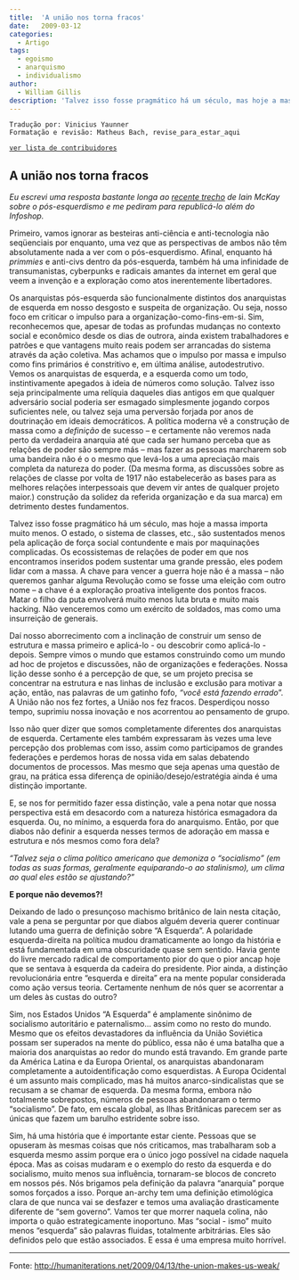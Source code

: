 ```yaml
---
title:  'A união nos torna fracos'
date:   2009-03-12
categories:
  - Artigo
tags:
  - egoismo
  - anarquismo
  - individualismo
author:
  - William Gillis
description: 'Talvez isso fosse pragmático há um século, mas hoje a massa importa muito menos. O estado, o sistema de classes, etc., são sustentados menos pela aplicação de força social contundente e mais por maquinações complicadas. Os ecossistemas de relações de poder em que nos encontramos inseridos podem sustentar uma grande pressão, eles podem lidar com a massa. A chave para vencer a guerra hoje não é a massa – não queremos ganhar alguma Revolução como se fosse uma eleição com outro nome – a chave é a exploração proativa inteligente dos pontos fracos. Matar o filho da puta envolverá muito menos luta bruta e muito mais hacking. Não venceremos como um exército de soldados, mas como uma insurreição de generais.'
---
```


```
Tradução por: Vinicius Yaunner
Formatação e revisão: Matheus Bach, revise_para_estar_aqui
```
[```ver lista de contribuidores```](/about/#contribuidores)

  
## A união nos torna fracos

*Eu escrevi uma resposta bastante longa ao [recente trecho](https://anarchism.pageabode.com/blog/a-few-comments-on-post-left-anarchy/) de Iain McKay sobre o pós-esquerdismo e me pediram para republicá-lo além do Infoshop.*

Primeiro, vamos ignorar as besteiras anti-ciência e anti-tecnologia não seqüenciais por enquanto, uma vez que as perspectivas de ambos não têm absolutamente nada a ver com o pós-esquerdismo. Afinal, enquanto há *primmies* e anti-civs dentro da pós-esquerda, também há uma infinidade de transumanistas, cyberpunks e radicais amantes da internet em geral que veem a invenção e a exploração como atos inerentemente libertadores.

Os anarquistas pós-esquerda são funcionalmente distintos dos anarquistas de esquerda em nosso desgosto e suspeita de organização. Ou seja, nosso foco em criticar o impulso para a organização-como-fins-em-si. Sim, reconhecemos que, apesar de todas as profundas mudanças no contexto social e econômico desde os dias de outrora, ainda existem trabalhadores e patrões e que vantagens muito reais podem ser arrancadas do sistema através da ação coletiva. Mas achamos que o impulso por massa e impulso como fins primários é constritivo e, em última análise, autodestrutivo. Vemos os anarquistas de esquerda, e a esquerda como um todo, instintivamente apegados à ideia de números como solução. Talvez isso seja principalmente uma relíquia daqueles dias antigos em que qualquer adversário social poderia ser esmagado simplesmente jogando corpos suficientes nele, ou talvez seja uma perversão forjada por anos de doutrinação em ideais democráticos. A política moderna vê a construção de massa como a *definição* de sucesso – e certamente não veremos nada perto da verdadeira anarquia até que cada ser humano perceba que as relações de poder são sempre más – mas fazer as pessoas marcharem sob uma bandeira não é o o mesmo que levá-los a uma apreciação mais completa da natureza do poder. (Da mesma forma, as discussões sobre as relações de classe por volta de 1917 não estabelecerão as bases para as melhores relações interpessoais que devem vir antes de qualquer projeto maior.) construção da solidez da referida organização e da sua marca) em detrimento destes fundamentos.

Talvez isso fosse pragmático há um século, mas hoje a massa importa muito menos. O estado, o sistema de classes, etc., são sustentados menos pela aplicação de força social contundente e mais por maquinações complicadas. Os ecossistemas de relações de poder em que nos encontramos inseridos podem sustentar uma grande pressão, eles podem lidar com a massa. A chave para vencer a guerra hoje não é a massa – não queremos ganhar alguma Revolução como se fosse uma eleição com outro nome – a chave é a exploração proativa inteligente dos pontos fracos. Matar o filho da puta envolverá muito menos luta bruta e muito mais hacking. Não venceremos como um exército de soldados, mas como uma insurreição de generais.

Daí nosso aborrecimento com a inclinação de construir um senso de estrutura e massa primeiro e aplicá-lo - ou descobrir como aplicá-lo - depois. Sempre vimos o mundo que estamos construindo como um mundo ad hoc de projetos e discussões, não de organizações e federações. Nossa lição desse sonho é a percepção de que, se um projeto precisa se concentrar na estrutura e nas linhas de inclusão e exclusão para motivar a ação, então, nas palavras de um gatinho fofo, *“você está fazendo errado*”. A União não nos fez fortes, a União nos fez fracos. Desperdiçou nosso tempo, suprimiu nossa inovação e nos acorrentou ao pensamento de grupo.

Isso não quer dizer que somos completamente diferentes dos anarquistas de esquerda. Certamente eles também expressaram às vezes uma leve percepção dos problemas com isso, assim como participamos de grandes federações e perdemos horas de nossa vida em salas debatendo documentos de processos. Mas mesmo que seja apenas uma questão de grau, na prática essa diferença de opinião/desejo/estratégia ainda é uma distinção importante.

E, se nos for permitido fazer essa distinção, vale a pena notar que nossa perspectiva está em desacordo com a natureza histórica esmagadora da esquerda. Ou, no mínimo, a esquerda fora do anarquismo. Então, por que diabos não definir a esquerda nesses termos de adoração em massa e estrutura e nós mesmos como fora dela?

*“Talvez seja o clima político americano que demoniza o “socialismo” (em todas as suas formas, geralmente equiparando-o ao stalinismo), um clima ao qual eles estão se ajustando?”*

**E porque não devemos?!**

Deixando de lado o presunçoso machismo britânico de Iain nesta citação, vale a pena se perguntar por que diabos alguém deveria querer continuar lutando uma guerra de definição sobre “A Esquerda”. A polaridade esquerda-direita na política mudou dramaticamente ao longo da história e está fundamentada em uma obscuridade quase sem sentido. Havia gente do livre mercado radical de comportamento pior do que o pior ancap hoje que se sentava à esquerda da cadeira do presidente. Pior ainda, a distinção revolucionária entre “esquerda e direita” era na mente popular considerada como ação versus teoria. Certamente nenhum de nós quer se acorrentar a um deles às custas do outro?

Sim, nos Estados Unidos “A Esquerda” é amplamente sinônimo de socialismo autoritário e paternalismo... assim como no resto do mundo. Mesmo que os efeitos devastadores da influência da União Soviética possam ser superados na mente do público, essa não é uma batalha que a maioria dos anarquistas ao redor do mundo está travando. Em grande parte da América Latina e da Europa Oriental, os anarquistas abandonaram completamente a autoidentificação como esquerdistas. A Europa Ocidental é um assunto mais complicado, mas há muitos anarco-sindicalistas que se recusam a se chamar de esquerda. Da mesma forma, embora não totalmente sobrepostos, números de pessoas abandonaram o termo “socialismo”. De fato, em escala global, as Ilhas Britânicas parecem ser as únicas que fazem um barulho estridente sobre isso.

Sim, há uma história que é importante estar ciente. Pessoas que se opuseram às mesmas coisas que nós criticamos, mas trabalharam sob a esquerda mesmo assim porque era o único jogo possível na cidade naquela época. Mas as coisas mudaram e o exemplo do resto da esquerda e do socialismo, muito menos sua influência, tornaram-se blocos de concreto em nossos pés. Nós brigamos pela definição da palavra “anarquia” porque somos forçados a isso. Porque an-archy tem uma definição etimológica clara de que nunca vai se desfazer e temos uma avaliação drasticamente diferente de “sem governo”. Vamos ter que morrer naquela colina, não importa o quão estrategicamente inoportuno. Mas “social - ismo” muito menos “esquerda” são palavras fluidas, totalmente arbitrárias. Eles são definidos pelo que estão associados. E essa é uma empresa muito horrível.


---
Fonte: http://humaniterations.net/2009/04/13/the-union-makes-us-weak/